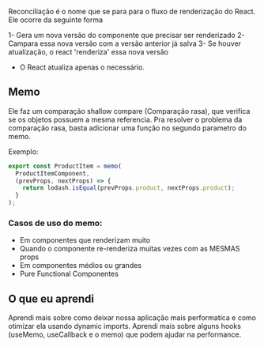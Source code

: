 Reconciliação é o nome que se para para o fluxo de renderização do React. Ele ocorre da seguinte forma

1- Gera um nova versão do componente que precisar ser renderizado
2- Campara essa nova versão com a versão anterior já salva
3- Se houver atualização, o react 'renderiza' essa nova versão

- O React atualiza apenas o necessário.

## Memo

Ele faz um comparação shallow compare (Comparação rasa), que verifica se os objetos possuem a mesma referencia. Pra resolver o problema da comparação rasa, basta adicionar uma função no segundo parametro do memo.

Exemplo:

```typescript
export const ProductItem = memo(
  ProductItemComponent,
  (prevProps, nextProps) => {
    return lodash.isEqual(prevProps.product, nextProps.product);
  }
);
```

### Casos de uso do memo:

- Em componentes que renderizam muito
- Quando o componente re-renderiza muitas vezes com as MESMAS props
- Em componentes médios ou grandes
- Pure Functional Componentes

## O que eu aprendi

Aprendi mais sobre como deixar nossa aplicação mais performatica e como otimizar ela usando dynamic imports.
Aprendi mais sobre alguns hooks (useMemo, useCallback e o memo) que podem ajudar na performance.

